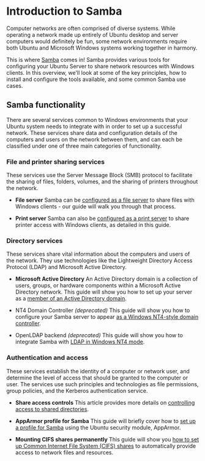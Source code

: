 # Introduction to Samba

Computer networks are often comprised of diverse systems. While operating a network made up entirely of Ubuntu desktop and server computers would definitely be fun, some network environments require both Ubuntu and Microsoft Windows systems working together in harmony. 

This is where [Samba](https://www.samba.org) comes in! Samba provides various tools for configuring your Ubuntu Server to share network resources with Windows clients. In this overview, we'll look at some of the key principles, how to install and configure the tools available, and some common Samba use cases.

## Samba functionality

There are several services common to Windows environments that your Ubuntu system needs to integrate with in order to set up a successful network. These services share data and configuration details of the computers and users on the network between them, and can each be classified under one of three main categories of functionality. 

### File and printer sharing services

These services use the Server Message Block (SMB) protocol to facilitate the sharing of files, folders, volumes, and the sharing of printers throughout the network. 

- **File server**
Samba can be [configured as a file server](../how-to/samba-as-a-file-server.md) to share files with Windows clients - our guide will walk you through that process.

- **Print server**
Samba can also be [configured as a print server](../how-to/samba-as-a-print-server.md) to share printer access with Windows clients, as detailed in this guide. 

### Directory services

These services share vital information about the computers and users of the network. They use technologies like the Lightweight Directory Access Protocol (LDAP) and Microsoft Active Directory. 

- **Microsoft Active Directory**
An Active Directory domain is a collection of users, groups, or hardware components within a Microsoft Active Directory network. This guide will show you how to set up your server as a [member of an Active Directory domain](../how-to/member-server-in-an-active-directory-domain.md).

- NT4 Domain Controller *(deprecated)*
This guide will show you how to configure your Samba server to appear [as a Windows NT4-style domain controller](../how-to/nt4-domain-controller-legacy.md).

- OpenLDAP backend *(deprecated)*
This guide will show you how to integrate Samba with [LDAP in Windows NT4 mode](../how-to/openldap-backend-legacy.md). 

### Authentication and access

These services establish the identity of a computer or network user, and determine the level of access that should be granted to the computer or user. The services use such principles and technologies as file permissions, group policies, and the Kerberos authentication service.

- **Share access controls**
This article provides more details on [controlling access to shared directories](../how-to/share-access-controls.md).

- **AppArmor profile for Samba**
This guide will briefly cover how to [set up a profile for Samba](../how-to/samba-apparmor-profile.md) using the Ubuntu security module, AppArmor.

- **Mounting CIFS shares permanently**
  This guide will show you [how to set up Common Internet File System (CIFS) shares](../how-to/how-to-mount-cifs-shares-permanently.md) to automatically provide access to network files and resources.
